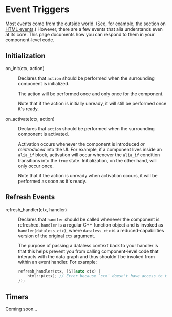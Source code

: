 Event Triggers
==============

Most events come from the outside world. (See, for example, the section on
[HTML events](elements.md#event-handling).) However, there are a few events
that alia understands even at its core. This page documents how you can respond
to them in your component-level code.

Initialization
--------------

<dl>

<dt>on_init(ctx, action)</dt><dd>

Declares that `action` should be performed when the surrounding component is
initialized.

The action will be performed once and only once for the component.

Note that if the action is initially unready, it will still be performed once
it's ready.

</dd>

<dt>on_activate(ctx, action)</dt><dd>

Declares that `action` should be performed when the surrounding component is
activated.

Activation occurs whenever the component is introduced *or reintroduced* into
the UI. For example, if a component lives inside an `alia_if` block, activation
will occur whenever the `alia_if` condition transitions into the `true` state.
Initialization, on the other hand, will only occur once.

Note that if the action is unready when activation occurs, it will be performed
as soon as it's ready.

</dd>

</dl>

Refresh Events
--------------

<dl>

<dt>refresh_handler(ctx, handler)</dt><dd>

Declares that `handler` should be called whenever the component is refreshed.
`handler` is a regular C++ function object and is invoked as
`handler(dataless_ctx)`, where `dataless_ctx` is a reduced-capabilities version
of the original `ctx` argument.

The purpose of passing a dataless context back to your handler is that this
helps prevent you from calling component-level code that interacts with the data
graph and thus shouldn't be invoked from within an event handler. For example:

```cpp
refresh_handler(ctx, [&](auto ctx) {
    html::p(ctx); // Error because `ctx` doesn't have access to the data graph.
});
```

</dd>

</dl>

Timers
------

Coming soon...
